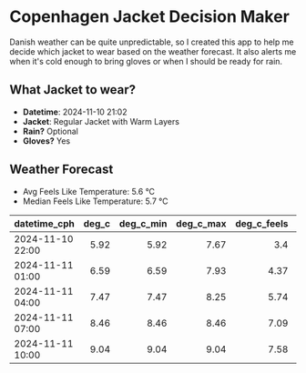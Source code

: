 
# Copenhagen Jacket Decision Maker

Danish weather can be quite unpredictable, so I created this app to help me decide which jacket to wear based on the weather forecast. 
It also alerts me when it's cold enough to bring gloves or when I should be ready for rain.

## What Jacket to wear?

- **Datetime**: 2024-11-10 21:02
- **Jacket**: Regular Jacket with Warm Layers
- **Rain?** Optional
- **Gloves?** Yes

## Weather Forecast
- Avg Feels Like Temperature: 5.6 °C
- Median Feels Like Temperature: 5.7 °C

| datetime_cph     |   deg_c |   deg_c_min |   deg_c_max |   deg_c_feels | weather   | wind   | rain   |
|:-----------------|--------:|------------:|------------:|--------------:|:----------|:-------|:-------|
| 2024-11-10 22:00 |    5.92 |        5.92 |        7.67 |          3.4  | Rain      | Low    | Low    |
| 2024-11-11 01:00 |    6.59 |        6.59 |        7.93 |          4.37 | Clouds    | Low    | None   |
| 2024-11-11 04:00 |    7.47 |        7.47 |        8.25 |          5.74 | Clouds    | Low    | None   |
| 2024-11-11 07:00 |    8.46 |        8.46 |        8.46 |          7.09 | Rain      | Low    | Low    |
| 2024-11-11 10:00 |    9.04 |        9.04 |        9.04 |          7.58 | Clouds    | Low    | None   |
        